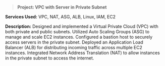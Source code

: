 > **Project: VPC with Server in Private Subnet**

**Services Used:** VPC, NAT, ASG, ALB, Linux, IAM, EC2

**Description:** Designed and implemented a Virtual Private Cloud (VPC) with both private and public subnets. Utilized Auto Scaling Groups (ASG) to manage and scale EC2 instances. Configured a bastion host to securely access servers in the private subnet. Deployed an Application Load Balancer (ALB) for distributing incoming traffic across multiple EC2 instances. Integrated Network Address Translation (NAT) to allow instances in the private subnet to access the internet.




